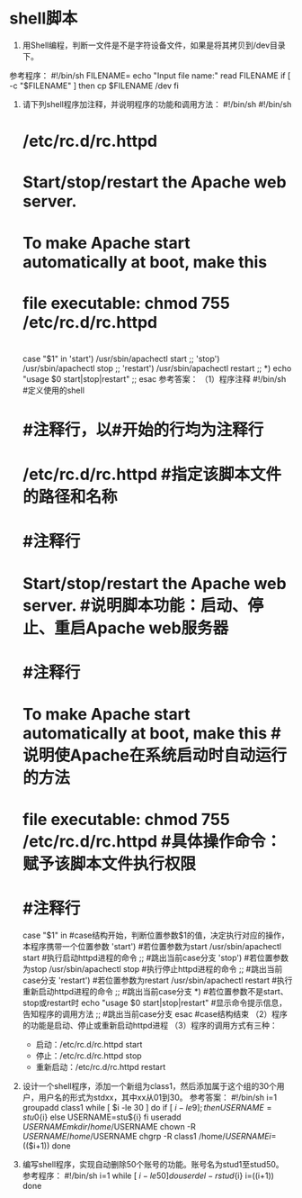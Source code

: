 # shell脚本

1. 用Shell编程，判断一文件是不是字符设备文件，如果是将其拷贝到/dev目录下。

参考程序：
    #!/bin/sh
    FILENAME=
    echo "Input file name:"
    read FILENAME
    if [ -c "$FILENAME" ]
    then
    cp $FILENAME /dev
    fi

1. 请下列shell程序加注释，并说明程序的功能和调用方法：
    #!/bin/sh 
    #!/bin/sh 
    # 
    # /etc/rc.d/rc.httpd 
    # 
    # Start/stop/restart the Apache web server. 
    # 
    # To make Apache start automatically at boot, make this 
    # file executable: chmod 755 /etc/rc.d/rc.httpd 
    # 
    case "$1" in 
    'start') 
    /usr/sbin/apachectl start 
    ;; 
    'stop') 
    /usr/sbin/apachectl stop 
    ;; 
    'restart') 
    /usr/sbin/apachectl restart 
    ;; 
    *) 
    echo "usage $0 start|stop|restart" 
    ;; 
    esac
参考答案：
（1）程序注释
    #!/bin/sh  #定义使用的shell
    #  #注释行，以#开始的行均为注释行
    # /etc/rc.d/rc.httpd  #指定该脚本文件的路径和名称
    #  #注释行
    # Start/stop/restart the Apache web server.  #说明脚本功能：启动、停止、重启Apache web服务器
    #  #注释行
    # To make Apache start automatically at boot, make this  #说明使Apache在系统启动时自动运行的方法
    # file executable: chmod 755 /etc/rc.d/rc.httpd  #具体操作命令：赋予该脚本文件执行权限
    #  #注释行
    case "$1" in  #case结构开始，判断位置参数$1的值，决定执行对应的操作，本程序携带一个位置参数
    'start')  #若位置参数为start
    /usr/sbin/apachectl start  #执行启动httpd进程的命令
    ;;  #跳出当前case分支
    'stop')  #若位置参数为stop
    /usr/sbin/apachectl stop  #执行停止httpd进程的命令
    ;;  #跳出当前case分支
    'restart')  #若位置参数为restart
    /usr/sbin/apachectl restart  #执行重新启动httpd进程的命令
    ;;  #跳出当前case分支
    *)  #若位置参数不是start、stop或restart时
    echo "usage $0 start|stop|restart"  #显示命令提示信息，告知程序的调用方法
    ;;  #跳出当前case分支
    esac  #case结构结束
（2）程序的功能是启动、停止或重新启动httpd进程
（3）程序的调用方式有三种：
    - 启动：/etc/rc.d/rc.httpd start
    - 停止：/etc/rc.d/rc.httpd stop
    - 重新启动：/etc/rc.d/rc.httpd restart

1. 设计一个shell程序，添加一个新组为class1，然后添加属于这个组的30个用户，用户名的形式为stdxx，其中xx从01到30。
参考答案：
    #!/bin/sh
    i=1
    groupadd class1
    while [ $i -le 30 ]
    do 
    if [ $i -le 9 ];then 
    USERNAME=stu0${i}
    else 
    USERNAME=stu${i}
    fi 
    useradd $USERNAME
    mkdir /home/$USERNAME
    chown -R $USERNAME /home/$USERNAME
    chgrp -R class1 /home/$USERNAME
    i=$(($i+1)) 
    done

1. 编写shell程序，实现自动删除50个账号的功能。账号名为stud1至stud50。
参考程序：
    #!/bin/sh
    i=1
    while [ $i -le 50 ]
    do
    userdel -r stud${i}
    i=$(($i+1))
    done
